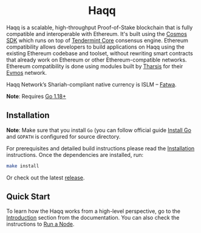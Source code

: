 <!--
parent:
  order: false
-->

<div align="center">
  <h1> Haqq </h1>
</div>

<!-- TODO: add banner -->
<!-- ![banner](docs/ethermint.jpg) -->

Haqq is a scalable, high-throughput Proof-of-Stake blockchain that is fully compatible and interoperable with Ethereum. 
It's built using the [Cosmos SDK](https://github.com/cosmos/cosmos-sdk) which runs on top of [Tendermint Core](https://github.com/tendermint/tendermint) consensus engine.
Ethereum compatibility allows developers to build applications on Haqq using the existing Ethereum codebase and toolset,
without rewriting smart contracts that already work on Ethereum or other Ethereum-compatible networks.
Ethereum compatibility is done using modules built by [Tharsis](https://thars.is) for their [Evmos](https://evmos.org) network.

Haqq Network’s Shariah-compliant native currency is ISLM – [Fatwa](https://islamiccoin.net/fatwa).

**Note**: Requires [Go 1.18+](https://golang.org/dl)

## Installation

**Note**: Make sure that you install `Go` (you can follow official guide [Install Go](https://go.dev/doc/install) and `GOPATH` is configured for source directory.

For prerequisites and detailed build instructions please read the [Installation](https://docs.haqq.network/quickstart/installation.html) instructions. Once the dependencies are installed, run:

```bash
make install
```

Or check out the latest [release](https://github.com/haqq-network/haqq/releases).

## Quick Start

To learn how the Haqq works from a high-level perspective, go to the [Introduction](https://docs.haqq.network/intro/overview.html) section from the documentation. You can also check the instructions to [Run a Node](https://docs.haqq.network/guides/localnet/single_node.html).

<!-- ## Community -->
<!-- ## Contributing -->


